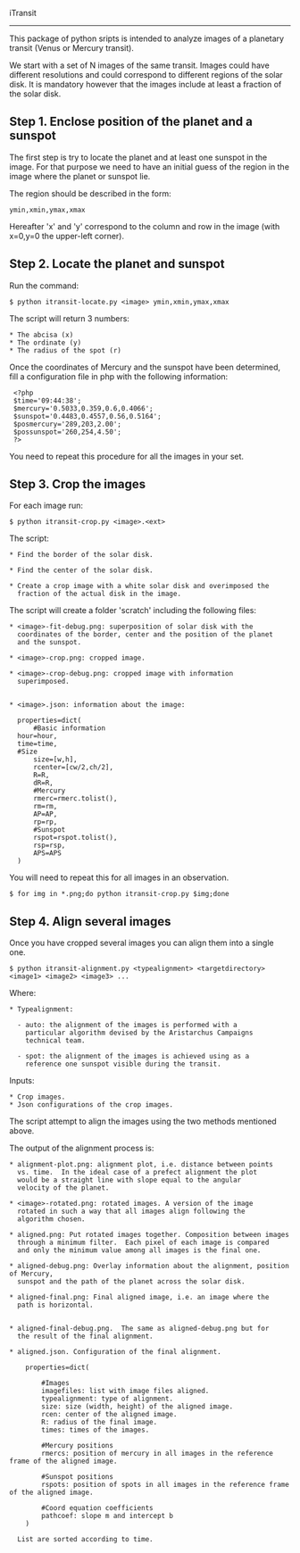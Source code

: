 iTransit
********

This package of python sripts is intended to analyze images of a
planetary transit (Venus or Mercury transit).

We start with a set of N images of the same transit.  Images could
have different resolutions and could correspond to different regions
of the solar disk.  It is mandatory however that the images include at
least a fraction of the solar disk.

Step 1. Enclose position of the planet and a sunspot
----------------------------------------------------

The first step is try to locate the planet and at least one sunspot in
the image.  For that purpose we need to have an initial guess of the
region in the image where the planet or sunspot lie.

The region should be described in the form: 

    ymin,xmin,ymax,xmax

Hereafter 'x' and 'y' correspond to the column and row in the image
(with x=0,y=0 the upper-left corner).

Step 2. Locate the planet and sunspot
-------------------------------------

Run the command:

    $ python itransit-locate.py <image> ymin,xmin,ymax,xmax

The script will return 3 numbers:

    * The abcisa (x)
    * The ordinate (y)
    * The radius of the spot (r)

Once the coordinates of Mercury and the sunspot have been determined,
fill a configuration file in php with the following information:

     <?php
     $time='09:44:38';
     $mercury='0.5033,0.359,0.6,0.4066';
     $sunspot='0.4483,0.4557,0.56,0.5164';
     $posmercury='289,203,2.00';
     $possunspot='260,254,4.50';
     ?>

You need to repeat this procedure for all the images in your set.

Step 3. Crop the images
-----------------------

For each image run:

    $ python itransit-crop.py <image>.<ext>

The script:

    * Find the border of the solar disk.

    * Find the center of the solar disk.

    * Create a crop image with a white solar disk and overimposed the
      fraction of the actual disk in the image.

The script will create a folder 'scratch' including the following files:

    * <image>-fit-debug.png: superposition of solar disk with the
      coordinates of the border, center and the position of the planet
      and the sunspot.

    * <image>-crop.png: cropped image.

    * <image>-crop-debug.png: cropped image with information
      superimposed.


    * <image>.json: information about the image:

      properties=dict(
          #Basic information
	  hour=hour,
	  time=time,
	  #Size
          size=[w,h],
          rcenter=[cw/2,ch/2],
          R=R,
          dR=R,
          #Mercury
          rmerc=rmerc.tolist(),
          rm=rm,
          AP=AP,
          rp=rp,
          #Sunspot
          rspot=rspot.tolist(),
          rsp=rsp,
          APS=APS
      )

You will need to repeat this for all images in an observation.

    $ for img in *.png;do python itransit-crop.py $img;done

Step 4. Align several images
----------------------------

Once you have cropped several images you can align them into a single one.

    $ python itransit-alignment.py <typealignment> <targetdirectory> <image1> <image2> <image3> ...

Where:

    * Typealignment:
    
      - auto: the alignment of the images is performed with a
        particular algorithm devised by the Aristarchus Campaigns
        technical team.

      - spot: the alignment of the images is achieved using as a
        reference one sunspot visible during the transit.

Inputs:
	
    * Crop images.
    * Json configurations of the crop images.

The script attempt to align the images using the two methods mentioned
above.

The output of the alignment process is:

    * alignment-plot.png: alignment plot, i.e. distance between points
      vs. time.  In the ideal case of a prefect alignment the plot
      would be a straight line with slope equal to the angular
      velocity of the planet.

    * <image>-rotated.png: rotated images. A version of the image
      rotated in such a way that all images align following the
      algorithm chosen.

    * aligned.png: Put rotated images together. Composition between images
      through a minimum filter.  Each pixel of each image is compared
      and only the minimum value among all images is the final one.

    * aligned-debug.png: Overlay information about the alignment, position of Mercury,
      sunspot and the path of the planet across the solar disk.

    * aligned-final.png: Final aligned image, i.e. an image where the
      path is horizontal.


    * aligned-final-debug.png.  The same as aligned-debug.png but for
      the result of the final alignment.

    * aligned.json. Configuration of the final alignment.

        properties=dict(
            
            #Images
            imagefiles: list with image files aligned.
            typealignment: type of alignment.
            size: size (width, height) of the aligned image.
            rcen: center of the aligned image.
            R: radius of the final image.
            times: times of the images.
            
            #Mercury positions
            rmercs: position of mercury in all images in the reference frame of the aligned image.
            
            #Sunspot positions
            rspots: position of spots in all images in the reference frame of the aligned image.
            
            #Coord equation coefficients
            pathcoef: slope m and intercept b
        )

      List are sorted according to time.

